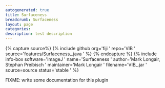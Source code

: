```yaml
---
autogenerated: true
title: Surfaceness
breadcrumb: Surfaceness
layout: page
categories: 
description: test description
---
```



{% capture source%}
{% include github org='fiji ' repo='VIB ' source='features/Surfaceness\_.java ' %}
{% endcapture %}
{% include info-box software='ImageJ ' name='Surfaceness ' author='Mark Longair, Stephan Preibisch ' maintainer='Mark Longair ' filename='VIB\_.jar ' source=source status='stable ' %}

FIXME: write some documentation for this plugin
